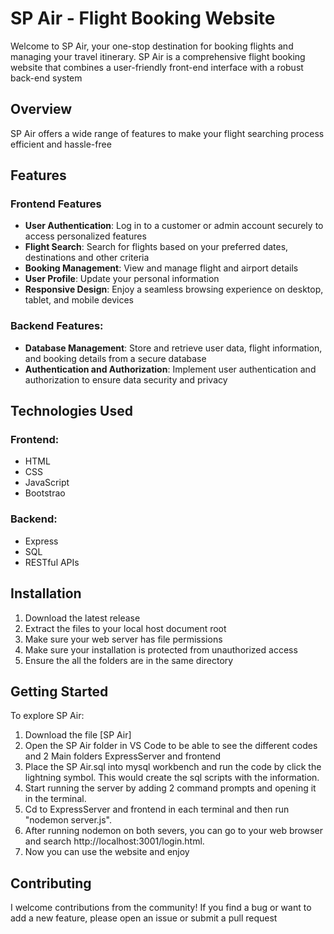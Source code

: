 # SP Air - Flight Booking Website

Welcome to SP Air, your one-stop destination for booking flights and managing your travel itinerary. SP Air is a comprehensive flight booking website that combines a user-friendly front-end interface with a robust back-end system

## Overview

SP Air offers a wide range of features to make your flight searching process efficient and hassle-free

## Features

### Frontend Features
- **User Authentication**: Log in to a customer or admin account securely to access personalized features
- **Flight Search**: Search for flights based on your preferred dates, destinations and other criteria
- **Booking Management**: View and manage flight and airport details
- **User Profile**: Update your personal information
- **Responsive Design**: Enjoy a seamless browsing experience on desktop, tablet, and mobile devices

### Backend Features:
- **Database Management**: Store and retrieve user data, flight information, and booking details from a secure database
- **Authentication and Authorization**: Implement user authentication and authorization to ensure data security and privacy

## Technologies Used

### Frontend:
- HTML
- CSS 
- JavaScript 
- Bootstrao
### Backend:
- Express
- SQL
- RESTful APIs

## Installation

1. Download the latest release
2. Extract the files to your local host document root
3. Make sure your web server has file permissions
4. Make sure your installation is protected from unauthorized access
5. Ensure the all the folders are in the same directory

## Getting Started

To explore SP Air:

1. Download the file [SP Air]
2. Open the SP Air folder in VS Code to be able to see the different codes and 2 Main folders ExpressServer and frontend
3. Place the SP Air.sql into mysql workbench and run the code by click the lightning symbol. This would create the sql scripts with the information.
4. Start running the server by adding 2 command prompts and opening it in the terminal.
5. Cd to ExpressServer and frontend in each terminal and then run "nodemon server.js".
6. After running nodemon on both severs, you can go to your web browser and search http://localhost:3001/login.html.
7. Now you can use the website and enjoy

## Contributing
I welcome contributions from the community! If you find a bug or want to add a new feature, please open an issue or submit a pull request


